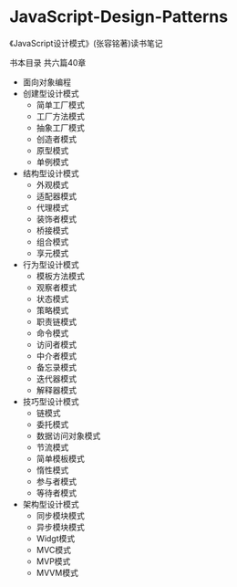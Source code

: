 # JavaScript-Design-Patterns

《JavaScript设计模式》(张容铭著)读书笔记

书本目录 共六篇40章

- 面向对象编程
- 创建型设计模式
  - 简单工厂模式
  - 工厂方法模式
  - 抽象工厂模式
  - 创造者模式
  - 原型模式
  - 单例模式
- 结构型设计模式
  - 外观模式
  - 适配器模式
  - 代理模式
  - 装饰者模式
  - 桥接模式
  - 组合模式
  - 享元模式
- 行为型设计模式
  - 模板方法模式
  - 观察者模式
  - 状态模式
  - 策略模式
  - 职责链模式
  - 命令模式
  - 访问者模式
  - 中介者模式
  - 备忘录模式
  - 迭代器模式
  - 解释器模式
- 技巧型设计模式
  - 链模式
  - 委托模式
  - 数据访问对象模式
  - 节流模式
  - 简单模板模式
  - 惰性模式
  - 参与者模式
  - 等待者模式
- 架构型设计模式
  - 同步模块模式
  - 异步模块模式
  - Widgt模式
  - MVC模式
  - MVP模式
  - MVVM模式